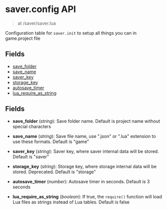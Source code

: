 # saver.config API

> at /saver/saver.lua

Configuration table for `saver.init` to setup all things you can in game.project file

## Fields

- [save_folder](#save_folder)
- [save_name](#save_name)
- [saver_key](#saver_key)
- [storage_key](#storage_key)
- [autosave_timer](#autosave_timer)
- [lua_require_as_string](#lua_require_as_string)




## Fields
<a name="save_folder"></a>
- **save_folder** (_string_): Save folder name. Default is project name without special characters

<a name="save_name"></a>
- **save_name** (_string_): Save file name, use ".json" or ".lua" extension to use these formats. Default is "game"

<a name="saver_key"></a>
- **saver_key** (_string_): Saver key, where saver internal data will be stored. Default is "saver"

<a name="storage_key"></a>
- **storage_key** (_string_): Storage key, where storage internal data will be stored. Deprecated. Default is "storage"

<a name="autosave_timer"></a>
- **autosave_timer** (_number_): Autosave timer in seconds. Default is 3 seconds

<a name="lua_require_as_string"></a>
- **lua_require_as_string** (_boolean_): If true, the `require()` function will load Lua files as strings instead of Lua tables. Default is false


